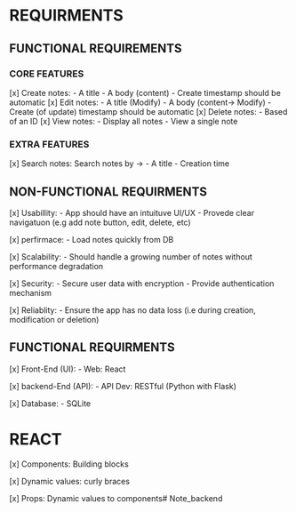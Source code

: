 <!-- Note Taking Requirments -->

# REQUIRMENTS 

## FUNCTIONAL REQUIREMENTS

### CORE FEATURES
[x] Create notes:
    - A title
    - A body (content)
    - Create timestamp should be automatic
[x] Edit notes:
    - A title (Modify)
    - A body (content-> Modify)
    - Create (of update) timestamp should be automatic
[x] Delete notes:
    - Based of an ID
[x] View notes:
    - Display all notes
    - View a single note

### EXTRA FEATURES
[x] Search notes: Search notes by ->
    - A title
    - Creation time

## NON-FUNCTIONAL REQUIRMENTS 

[x] Usabillity:
    - App should have an intuituve UI/UX
    - Provede clear navigatuon (e.g add note button, edit, delete, etc)

[x] perfirmace:
    - Load notes quickly from DB

[x] Scalability:
    - Should handle a growing number of notes without performance degradation

[x] Security:
    - Secure user data with encryption
    - Provide authentication mechanism

[x] Reliablity:
    - Ensure the app has no data loss (i.e during creation, modification or deletion)


## FUNCTIONAL REQUIRMENTS 

[x] Front-End (UI):
    - Web: React
    
[x] backend-End (API):
    - API Dev: RESTful (Python with Flask)

[x] Database:
    - SQLite

<!-- BULDING FOR THE WEB -->

# REACT
[x] Components: Building blocks

[x] Dynamic values: curly braces

[x] Props: Dynamic values to components# Note_backend
